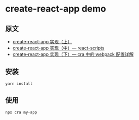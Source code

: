 create-react-app demo
====

## 原文

- [create-react-app 实现（上）](https://github.com/wjcj/blog/issues/29)
- [create-react-app 实现（中）— react-scripts](https://github.com/wjcj/blog/issues/32)
- [create-react-app 实现（下）— cra 中的 webpack 配置详解](https://github.com/wjcj/blog/issues/33)


## 安装

```
yarn install
```

## 使用

```
npx cra my-app
```
